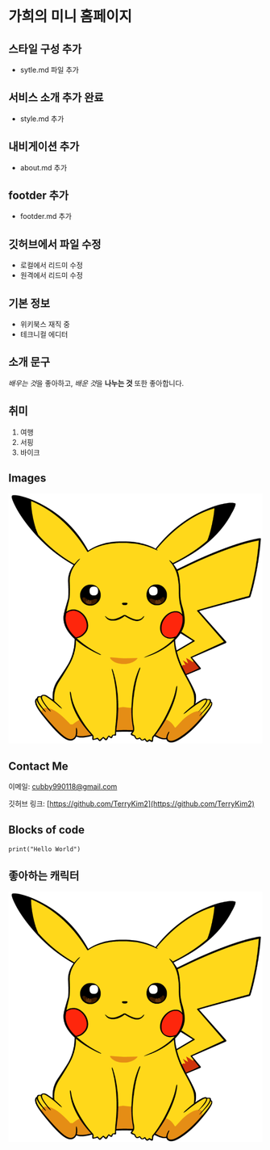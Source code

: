 # 가희의 미니 홈페이지


## 스타일 구성 추가
- sytle.md 파일 추가


## 서비스 소개 추가 완료
- style.md 추가

## 내비게이션 추가
- about.md 추가

## footder 추가
- footder.md 추가

## 깃허브에서 파일 수정
- 로컬에서 리드미 수정
- 원격에서 리드미 수정

## 기본 정보
- 위키북스 재직 중
- 테크니컬 에디터

## 소개 문구

*배우는 것*을 좋아하고, 
*배운 것*을 **나누는 것** 또한 좋아합니다.

## 취미

1. 여행
2. 서핑
3. 바이크
    

## Images

![사진](https://github.com/TerryKim2/MiniHomepage/blob/main/pika.png?raw=true)


## Contact Me

이메일: [cubby990118@gmail.com](cubby990118@gmail.com) 

깃허브 링크: [https://github.com/TerryKim2](https://github.com/TerryKim2)

## Blocks of code

```
print("Hello World")
```


## 좋아하는 캐릭터
![피카츄](https://github.com/TerryKim2/MiniHomepage/blob/main/pika.png?raw=true)
